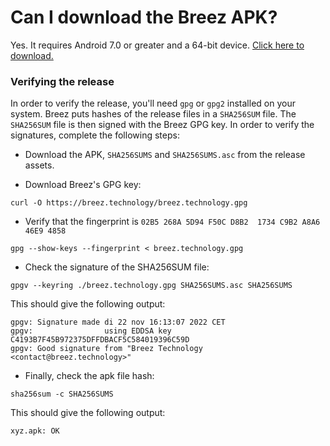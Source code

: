 # Can I download the Breez APK?
Yes. It requires Android 7.0 or greater and a 64-bit device. [Click here to download.](https://github.com/breez/breezmobile/releases/download/0.15.hf1/1670596850-1.apk) 

### Verifying the release
In order to verify the release, you'll need `gpg` or `gpg2` installed on your system. Breez puts hashes of the release files in a `SHA256SUM` file. The `SHA256SUM` file is then signed with the Breez GPG key. In order to verify the signatures, complete the following steps:

* Download the APK, ```SHA256SUMS``` and ```SHA256SUMS.asc``` from the release assets. 

* Download Breez's GPG key:
```
curl -O https://breez.technology/breez.technology.gpg
```

* Verify that the fingerprint is `02B5 268A 5D94 F50C D8B2  1734 C9B2 A8A6 46E9 4858`
```
gpg --show-keys --fingerprint < breez.technology.gpg
```

* Check the signature of the SHA256SUM file:
```
gpgv --keyring ./breez.technology.gpg SHA256SUMS.asc SHA256SUMS
```

This should give the following output:
```
gpgv: Signature made di 22 nov 16:13:07 2022 CET
gpgv:                using EDDSA key C4193B7F45B972375DFFDBACF5C584019396C59D
gpgv: Good signature from "Breez Technology <contact@breez.technology>"
```
* Finally, check the apk file hash:
```
sha256sum -c SHA256SUMS
```

This should give the following output:
```
xyz.apk: OK
```
